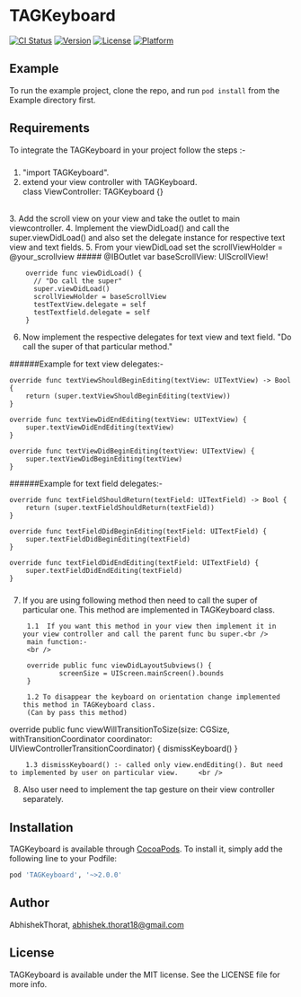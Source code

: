 # TAGKeyboard

[![CI Status](http://img.shields.io/travis/AbhishekThorat/TAGKeyboard.svg?style=flat)](https://travis-ci.org/AbhishekThorat/TAGKeyboard)
[![Version](https://img.shields.io/cocoapods/v/TAGKeyboard.svg?style=flat)](http://cocoapods.org/pods/TAGKeyboard)
[![License](https://img.shields.io/cocoapods/l/TAGKeyboard.svg?style=flat)](http://cocoapods.org/pods/TAGKeyboard)
[![Platform](https://img.shields.io/cocoapods/p/TAGKeyboard.svg?style=flat)](http://cocoapods.org/pods/TAGKeyboard)

## Example

To run the example project, clone the repo, and run `pod install` from the Example directory first.

## Requirements

To integrate the TAGKeyboard in your project follow the steps :-
#####
1. "import TAGKeyboard".<br />
2.  extend your view controller with TAGKeyboard.<br />
        class ViewController: TAGKeyboard {}
<br />
3. Add the scroll view on your view and take the outlet to main viewcontroller.
4. Implement the viewDidLoad() and call the super.viewDidLoad() and also set the delegate instance for respective text view and text fields.
5. From your viewDidLoad set the 
              scrollViewHolder = @your_scrollview
#####
@IBOutlet var baseScrollView: UIScrollView!

        override func viewDidLoad() {
          // "Do call the super"
          super.viewDidLoad()
          scrollViewHolder = baseScrollView
          testTextView.delegate = self
          testTextfield.delegate = self
        }
6. Now implement the respective delegates for text view and text field. "Do call the super of that particular method."

######Example for text view delegates:-

    override func textViewShouldBeginEditing(textView: UITextView) -> Bool {
        return (super.textViewShouldBeginEditing(textView))
    }
    
    override func textViewDidEndEditing(textView: UITextView) {
        super.textViewDidEndEditing(textView)
    }
    
    override func textViewDidBeginEditing(textView: UITextView) {
        super.textViewDidBeginEditing(textView)
    }
    
######Example for text field delegates:-


    override func textFieldShouldReturn(textField: UITextField) -> Bool {
        return (super.textFieldShouldReturn(textField))
    }
    
    override func textFieldDidBeginEditing(textField: UITextField) {
        super.textFieldDidBeginEditing(textField)
    }
    
    override func textFieldDidEndEditing(textField: UITextField) {
        super.textFieldDidEndEditing(textField)
    }
#####   
7. If you are using following method then need to call the super of particular one. This method are implemented in TAGKeyboard class. <br />

        1.1  If you want this method in your view then implement it in your view controller and call the parent func bu super.<br />
        main function:-
        <br />

        override public func viewDidLayoutSubviews() {
                screenSize = UIScreen.mainScreen().bounds
        }

        1.2 To disappear the keyboard on orientation change implemented this method in TAGKeyboard class. 
        (Can by pass this method)

 override public func viewWillTransitionToSize(size: CGSize, withTransitionCoordinator coordinator: UIViewControllerTransitionCoordinator) {
        dismissKeyboard()
    }


        1.3 dismissKeyboard() :- called only view.endEditing(). But need to implemented by user on particular view.     <br />

8. Also user need to implement the tap gesture on their view controller separately.
#####

## Installation

TAGKeyboard is available through [CocoaPods](http://cocoapods.org). To install
it, simply add the following line to your Podfile:

```ruby
pod 'TAGKeyboard', '~>2.0.0'
```

## Author

AbhishekThorat, abhishek.thorat18@gmail.com

## License

TAGKeyboard is available under the MIT license. See the LICENSE file for more info.
